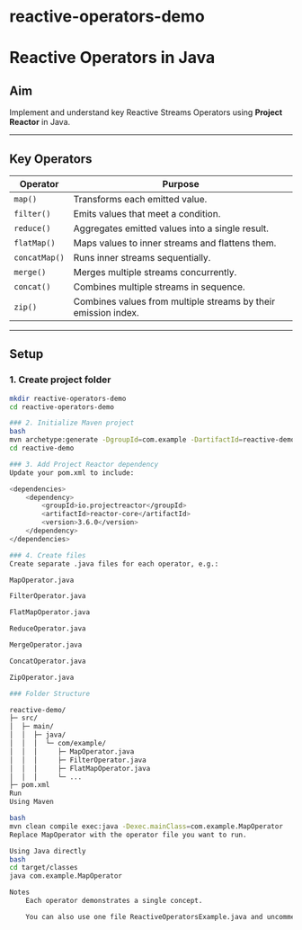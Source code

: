 # reactive-operators-demo
# Reactive Operators in Java

## Aim
Implement and understand key Reactive Streams Operators using **Project Reactor** in Java.

---

## Key Operators

| Operator       | Purpose                                                                 |
|----------------|-------------------------------------------------------------------------|
| `map()`        | Transforms each emitted value.                                          |
| `filter()`     | Emits values that meet a condition.                                     |
| `reduce()`     | Aggregates emitted values into a single result.                        |
| `flatMap()`    | Maps values to inner streams and flattens them.                         |
| `concatMap()`  | Runs inner streams sequentially.                                        |
| `merge()`      | Merges multiple streams concurrently.                                   |
| `concat()`     | Combines multiple streams in sequence.                                  |
| `zip()`        | Combines values from multiple streams by their emission index.         |

---

## Setup

### 1. Create project folder
```bash
mkdir reactive-operators-demo
cd reactive-operators-demo

### 2. Initialize Maven project
bash
mvn archetype:generate -DgroupId=com.example -DartifactId=reactive-demo -DarchetypeArtifactId=maven-archetype-quickstart -DinteractiveMode=false
cd reactive-demo

### 3. Add Project Reactor dependency
Update your pom.xml to include:

<dependencies>
    <dependency>
        <groupId>io.projectreactor</groupId>
        <artifactId>reactor-core</artifactId>
        <version>3.6.0</version>
    </dependency>
</dependencies>

### 4. Create files
Create separate .java files for each operator, e.g.:

MapOperator.java

FilterOperator.java

FlatMapOperator.java

ReduceOperator.java

MergeOperator.java

ConcatOperator.java

ZipOperator.java

### Folder Structure

reactive-demo/
├─ src/
│  ├─ main/
│  │  ├─ java/
│  │  │  └─ com/example/
│  │  │     ├─ MapOperator.java
│  │  │     ├─ FilterOperator.java
│  │  │     ├─ FlatMapOperator.java
│  │  │     └─ ...
├─ pom.xml
Run
Using Maven

bash
mvn clean compile exec:java -Dexec.mainClass=com.example.MapOperator
Replace MapOperator with the operator file you want to run.

Using Java directly
bash
cd target/classes
java com.example.MapOperator

Notes
    Each operator demonstrates a single concept.

    You can also use one file ReactiveOperatorsExample.java and uncomment operators one at a time.